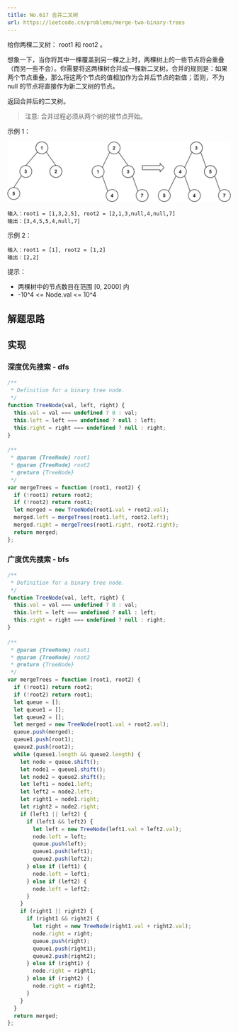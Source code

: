 ```yaml
---
title: No.617 合并二叉树
url: https://leetcode.cn/problems/merge-two-binary-trees
---
```


给你两棵二叉树： root1 和 root2 。

想象一下，当你将其中一棵覆盖到另一棵之上时，两棵树上的一些节点将会重叠（而另一些不会）。你需要将这两棵树合并成一棵新二叉树。合并的规则是：如果两个节点重叠，那么将这两个节点的值相加作为合并后节点的新值；否则，不为 null 的节点将直接作为新二叉树的节点。

返回合并后的二叉树。

> 注意: 合并过程必须从两个树的根节点开始。

示例 1：

![merge](https://raw.githubusercontent.com/wcywxq/image-store/master/ssg/code_leetcode_No.617_merge.png)

```text
输入：root1 = [1,3,2,5], root2 = [2,1,3,null,4,null,7]
输出：[3,4,5,5,4,null,7]
```

示例 2：

```text
输入：root1 = [1], root2 = [1,2]
输出：[2,2]
```

提示：

- 两棵树中的节点数目在范围 \[0, 2000\] 内
- -10^4 <= Node.val <= 10^4

## 解题思路

## 实现

### 深度优先搜索 - dfs

```js
/**
 * Definition for a binary tree node.
 */
function TreeNode(val, left, right) {
  this.val = val === undefined ? 0 : val;
  this.left = left === undefined ? null : left;
  this.right = right === undefined ? null : right;
}

/**
 * @param {TreeNode} root1
 * @param {TreeNode} root2
 * @return {TreeNode}
 */
var mergeTrees = function (root1, root2) {
  if (!root1) return root2;
  if (!root2) return root1;
  let merged = new TreeNode(root1.val + root2.val);
  merged.left = mergeTrees(root1.left, root2.left);
  merged.right = mergeTrees(root1.right, root2.right);
  return merged;
};
```

### 广度优先搜索 - bfs

```js
/**
 * Definition for a binary tree node.
 */
function TreeNode(val, left, right) {
  this.val = val === undefined ? 0 : val;
  this.left = left === undefined ? null : left;
  this.right = right === undefined ? null : right;
}

/**
 * @param {TreeNode} root1
 * @param {TreeNode} root2
 * @return {TreeNode}
 */
var mergeTrees = function (root1, root2) {
  if (!root1) return root2;
  if (!root2) return root1;
  let queue = [];
  let queue1 = [];
  let queue2 = [];
  let merged = new TreeNode(root1.val + root2.val);
  queue.push(merged);
  queue1.push(root1);
  queue2.push(root2);
  while (queue1.length && queue2.length) {
    let node = queue.shift();
    let node1 = queue1.shift();
    let node2 = queue2.shift();
    let left1 = node1.left;
    let left2 = node2.left;
    let right1 = node1.right;
    let right2 = node2.right;
    if (left1 || left2) {
      if (left1 && left2) {
        let left = new TreeNode(left1.val + left2.val);
        node.left = left;
        queue.push(left);
        queue1.push(left1);
        queue2.push(left2);
      } else if (left1) {
        node.left = left1;
      } else if (left2) {
        node.left = left2;
      }
    }
    if (right1 || right2) {
      if (right1 && right2) {
        let right = new TreeNode(right1.val + right2.val);
        node.right = right;
        queue.push(right);
        queue1.push(right1);
        queue2.push(right2);
      } else if (right1) {
        node.right = right1;
      } else if (right2) {
        node.right = right2;
      }
    }
  }
  return merged;
};
```
